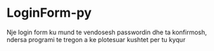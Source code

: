 # LoginForm-py
Nje login form ku mund te vendosesh passwordin dhe ta konfirmosh, ndersa programi te tregon a ke plotesuar kushtet per tu kyqur
